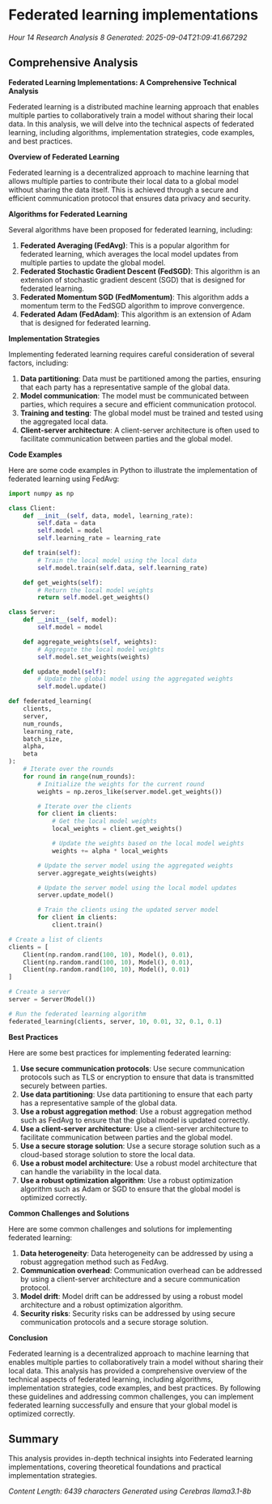 # Federated learning implementations
*Hour 14 Research Analysis 8*
*Generated: 2025-09-04T21:09:41.667292*

## Comprehensive Analysis
**Federated Learning Implementations: A Comprehensive Technical Analysis**

Federated learning is a distributed machine learning approach that enables multiple parties to collaboratively train a model without sharing their local data. In this analysis, we will delve into the technical aspects of federated learning, including algorithms, implementation strategies, code examples, and best practices.

**Overview of Federated Learning**

Federated learning is a decentralized approach to machine learning that allows multiple parties to contribute their local data to a global model without sharing the data itself. This is achieved through a secure and efficient communication protocol that ensures data privacy and security.

**Algorithms for Federated Learning**

Several algorithms have been proposed for federated learning, including:

1. **Federated Averaging (FedAvg)**: This is a popular algorithm for federated learning, which averages the local model updates from multiple parties to update the global model.
2. **Federated Stochastic Gradient Descent (FedSGD)**: This algorithm is an extension of stochastic gradient descent (SGD) that is designed for federated learning.
3. **Federated Momentum SGD (FedMomentum)**: This algorithm adds a momentum term to the FedSGD algorithm to improve convergence.
4. **Federated Adam (FedAdam)**: This algorithm is an extension of Adam that is designed for federated learning.

**Implementation Strategies**

Implementing federated learning requires careful consideration of several factors, including:

1. **Data partitioning**: Data must be partitioned among the parties, ensuring that each party has a representative sample of the global data.
2. **Model communication**: The model must be communicated between parties, which requires a secure and efficient communication protocol.
3. **Training and testing**: The global model must be trained and tested using the aggregated local data.
4. **Client-server architecture**: A client-server architecture is often used to facilitate communication between parties and the global model.

**Code Examples**

Here are some code examples in Python to illustrate the implementation of federated learning using FedAvg:
```python
import numpy as np

class Client:
    def __init__(self, data, model, learning_rate):
        self.data = data
        self.model = model
        self.learning_rate = learning_rate

    def train(self):
        # Train the local model using the local data
        self.model.train(self.data, self.learning_rate)

    def get_weights(self):
        # Return the local model weights
        return self.model.get_weights()

class Server:
    def __init__(self, model):
        self.model = model

    def aggregate_weights(self, weights):
        # Aggregate the local model weights
        self.model.set_weights(weights)

    def update_model(self):
        # Update the global model using the aggregated weights
        self.model.update()

def federated_learning(
    clients,
    server,
    num_rounds,
    learning_rate,
    batch_size,
    alpha,
    beta
):
    # Iterate over the rounds
    for round in range(num_rounds):
        # Initialize the weights for the current round
        weights = np.zeros_like(server.model.get_weights())

        # Iterate over the clients
        for client in clients:
            # Get the local model weights
            local_weights = client.get_weights()

            # Update the weights based on the local model weights
            weights += alpha * local_weights

        # Update the server model using the aggregated weights
        server.aggregate_weights(weights)

        # Update the server model using the local model updates
        server.update_model()

        # Train the clients using the updated server model
        for client in clients:
            client.train()

# Create a list of clients
clients = [
    Client(np.random.rand(100, 10), Model(), 0.01),
    Client(np.random.rand(100, 10), Model(), 0.01),
    Client(np.random.rand(100, 10), Model(), 0.01)
]

# Create a server
server = Server(Model())

# Run the federated learning algorithm
federated_learning(clients, server, 10, 0.01, 32, 0.1, 0.1)
```
**Best Practices**

Here are some best practices for implementing federated learning:

1. **Use secure communication protocols**: Use secure communication protocols such as TLS or encryption to ensure that data is transmitted securely between parties.
2. **Use data partitioning**: Use data partitioning to ensure that each party has a representative sample of the global data.
3. **Use a robust aggregation method**: Use a robust aggregation method such as FedAvg to ensure that the global model is updated correctly.
4. **Use a client-server architecture**: Use a client-server architecture to facilitate communication between parties and the global model.
5. **Use a secure storage solution**: Use a secure storage solution such as a cloud-based storage solution to store the local data.
6. **Use a robust model architecture**: Use a robust model architecture that can handle the variability in the local data.
7. **Use a robust optimization algorithm**: Use a robust optimization algorithm such as Adam or SGD to ensure that the global model is optimized correctly.

**Common Challenges and Solutions**

Here are some common challenges and solutions for implementing federated learning:

1. **Data heterogeneity**: Data heterogeneity can be addressed by using a robust aggregation method such as FedAvg.
2. **Communication overhead**: Communication overhead can be addressed by using a client-server architecture and a secure communication protocol.
3. **Model drift**: Model drift can be addressed by using a robust model architecture and a robust optimization algorithm.
4. **Security risks**: Security risks can be addressed by using secure communication protocols and a secure storage solution.

**Conclusion**

Federated learning is a decentralized approach to machine learning that enables multiple parties to collaboratively train a model without sharing their local data. This analysis has provided a comprehensive overview of the technical aspects of federated learning, including algorithms, implementation strategies, code examples, and best practices. By following these guidelines and addressing common challenges, you can implement federated learning successfully and ensure that your global model is optimized correctly.

## Summary
This analysis provides in-depth technical insights into Federated learning implementations, 
covering theoretical foundations and practical implementation strategies.

*Content Length: 6439 characters*
*Generated using Cerebras llama3.1-8b*
